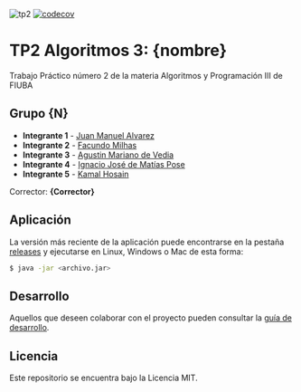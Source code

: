 ![tp2](https://github.com/jmalvarez97/algo3_tp2/actions/workflows/build.yml/badge.svg) [![codecov](https://codecov.io/gh/jmalvarez97/algo3_tp2/branch/master/graph/badge.svg)](https://codecov.io/gh/jmalvarez97/algo3_tp2)

# TP2 Algoritmos 3: {nombre} 

Trabajo Práctico número 2 de la materia Algoritmos y Programación III de FIUBA

## Grupo {N}

* **Integrante 1** - [Juan Manuel Alvarez](https://github.com/jmalvarez97)
* **Integrante 2** - [Facundo Milhas](https://github.com/facundomilhas)
* **Integrante 3** - [Agustin Mariano de Vedia](https://github.com/deve023)
* **Integrante 4** - [Ignacio José de Matías Pose](https://github.com/ignaciodematias)
* **Integrante 5** - [Kamal Hosain](https://github.com/kamalhosain)

Corrector: **{Corrector}**

## Aplicación

La versión más reciente de la aplicación puede encontrarse en la pestaña [releases](https://github.com/jmalvarez97/algo3_tp2/releases/latest) y ejecutarse en Linux, Windows o Mac de esta forma:

```bash
$ java -jar <archivo.jar>
```

## Desarrollo

Aquellos que deseen colaborar con el proyecto pueden consultar la [guía de desarrollo](./docs/Desarrollo.md).

## Licencia

Este repositorio se encuentra bajo la Licencia MIT.
